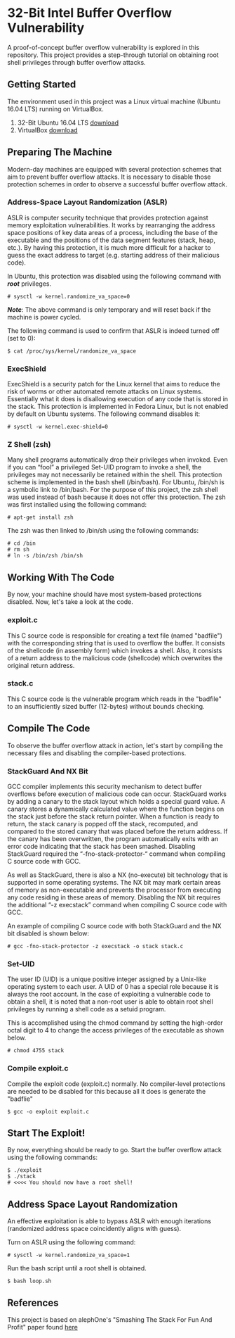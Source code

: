 # 32-Bit Intel Buffer Overflow Vulnerability

A proof-of-concept buffer overflow vulnerability is explored in this repository. This project provides a step-through tutorial on obtaining root shell privileges through buffer overflow attacks. 

## Getting Started

The environment used in this project was a Linux virtual machine (Ubuntu 16.04 LTS) running on VirtualBox.

1. 32-Bit Ubuntu 16.04 LTS [download](https://www.ubuntu.com/download/desktop)
2. VirtualBox [download](https://www.virtualbox.org/wiki/Downloads)


## Preparing The Machine

Modern-day machines are equipped with several protection schemes that aim to prevent buffer overflow attacks. It is necessary to disable those protection schemes in order to observe a successful buffer overflow attack.

### Address-Space Layout Randomization (ASLR)

ASLR is computer security technique that provides protection against memory exploitation vulnerabilities. It works by rearranging the address space positions of key data areas of a process, including the base of the executable and the positions of the data segment features (stack, heap, etc.). By having this protection, it is much more difficult for a hacker to guess the exact address to target (e.g. starting address of their malicious code). 

In Ubuntu, this protection was disabled using the following command with ***root*** privileges. 

```
# sysctl -w kernel.randomize_va_space=0
```

***Note***: The above command is only temporary and will reset back if the machine is power cycled. 

The following command is used to confirm that ASLR is indeed turned off (set to 0):

```
$ cat /proc/sys/kernel/randomize_va_space
```

### ExecShield

ExecShield is a security patch for the Linux kernel that aims to reduce the risk of worms or other automated remote attacks on Linux systems. Essentially what it does is disallowing execution of any code that is stored in the stack. This protection is implemented in Fedora Linux, but is not enabled by default on Ubuntu systems. The following command disables it:

```
# sysctl -w kernel.exec-shield=0
```

### Z Shell (zsh)

Many shell programs automatically drop their privileges when invoked. Even if you can “fool” a privileged Set-UID program to invoke a shell, the privileges may not necessarily be retained within the shell. This protection scheme is implemented in the bash shell (/bin/bash). For Ubuntu, /bin/sh is a symbolic link to /bin/bash. For the purpose of this project, the zsh shell was used instead of bash because it does not offer this protection. The zsh was first installed using the following command:

```
# apt-get install zsh
```

The zsh was then linked to /bin/sh using the following commands:

```
# cd /bin
# rm sh
# ln -s /bin/zsh /bin/sh
```

## Working With The Code

By now, your machine should have most system-based protections disabled. Now, let's take a look at the code. 

### exploit.c

This C source code is responsible for creating a text file (named "badfile") with the corresponding string that is used to overflow the buffer. It consists of the shellcode (in assembly form) which invokes a shell. Also, it consists of a return address to the malicious code (shellcode) which overwrites the original return address.

### stack.c

This C source code is the vulnerable program which reads in the "badfile" to an insufficiently sized buffer (12-bytes) without bounds checking. 

## Compile The Code

To observe the buffer overflow attack in action, let's start by compiling the necessary files and disabling the compiler-based protections. 

### StackGuard And NX Bit
GCC compiler implements this security mechanism to detect buffer overflows before execution of malicious code can occur. StackGuard works by adding a canary to the stack layout which holds a special guard value. A canary stores a dynamically calculated value where the function begins on the stack just before the stack return pointer. When a function is ready to return, the stack canary is popped off the stack, recomputed, and compared to the stored canary that was placed before the return address. If the canary has been overwritten, the program automatically exits with an error code indicating that the stack has been smashed. Disabling StackGuard required the “-fno-stack-protector-“ command when compiling C source code with GCC.

As well as StackGuard, there is also a NX (no-execute) bit technology that is supported in some operating systems. The NX bit may mark certain areas of memory as non-executable and prevents the processor from executing any code residing in these areas of memory. Disabling the NX bit requires the additional “-z execstack” command when compiling C source code with GCC. 

An example of compiling C source code with both StackGuard and the NX bit disabled is shown below:

```
# gcc -fno-stack-protector -z execstack -o stack stack.c
```

### Set-UID 

The user ID (UID) is a unique positive integer assigned by a Unix-like operating system to each user. A UID of 0 has a special role because it is always the root account. In the case of exploiting a vulnerable code to obtain a shell, it is noted that a non-root user is able to obtain root shell privileges by running a shell code as a setuid program. 

This is accomplished using the chmod command by setting the high-order octal digit to 4 to change the access privileges of the executable as shown below. 

```
# chmod 4755 stack
```

### Compile exploit.c

Compile the exploit code (exploit.c) normally. No compiler-level protections are needed to be disabled for this because all it does is generate the "badflie"

```
$ gcc -o exploit exploit.c
```

## Start The Exploit!

By now, everything should be ready to go. Start the buffer overflow attack using the following commands:

```
$ ./exploit
$ ./stack
# <<<< You should now have a root shell!
```

## Address Space Layout Randomization

An effective exploitation is able to bypass ASLR with enough iterations (randomized address space coincidently aligns with guess). 

Turn on ASLR using the following command:

```
# sysctl -w kernel.randomize_va_space=1
```

Run the bash script until a root shell is obtained. 

```
$ bash loop.sh
```

## References

This project is based on alephOne's "Smashing The Stack For Fun And Profit" paper found [here](http://cecs.wright.edu/people/faculty/tkprasad/courses/cs781/alephOne.html)


